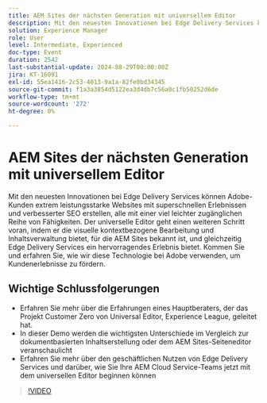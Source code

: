 ```yaml
---
title: AEM Sites der nächsten Generation mit universellem Editor
description: Mit den neuesten Innovationen bei Edge Delivery Services können Adobe-Kunden extrem leistungsstarke Websites mit superschnellen Erlebnissen und verbesserter SEO erstellen, alle mit einer viel leichter zugänglichen Reihe von Fähigkeiten. Der universelle Editor geht einen weiteren Schritt voran, indem er die visuelle kontextbezogene Bearbeitung und Inhaltsverwaltung bietet, für die AEM Sites bekannt ist, und gleichzeitig Edge Delivery Services ein hervorragendes Erlebnis bietet. Kommen Sie und erfahren Sie, wie wir diese Technologie bei Adobe verwenden, um Kundenerlebnisse zu fördern. Erfahren Sie mehr über die Erfahrungen eines Hauptberaters, der das Projekt „Customer Zero“ des universellen Editors geleitet hat, Experience League Sehen Sie sich eine Demo an und erfahren Sie mehr über die wichtigsten Unterschiede im Vergleich zum doc-basierten Authoring oder dem AEM Sites-Seiteneditor. Erfahren Sie mehr über den geschäftlichen Nutzen von Edge Delivery Services und darüber, wie Sie Ihre AEM Cloud Service-Teams jetzt mit dem universellen Editor beginnen können
solution: Experience Manager
role: User
level: Intermediate, Experienced
doc-type: Event
duration: 2542
last-substantial-update: 2024-08-29T00:00:00Z
jira: KT-16091
exl-id: 55ea1416-2c53-4013-9a1a-82fe0bd34345
source-git-commit: f1a3a3854d5122ea3d4db7c56a0c1fb50252d6de
workflow-type: tm+mt
source-wordcount: '272'
ht-degree: 0%

---
```


# AEM Sites der nächsten Generation mit universellem Editor

Mit den neuesten Innovationen bei Edge Delivery Services können Adobe-Kunden extrem leistungsstarke Websites mit superschnellen Erlebnissen und verbesserter SEO erstellen, alle mit einer viel leichter zugänglichen Reihe von Fähigkeiten. Der universelle Editor geht einen weiteren Schritt voran, indem er die visuelle kontextbezogene Bearbeitung und Inhaltsverwaltung bietet, für die AEM Sites bekannt ist, und gleichzeitig Edge Delivery Services ein hervorragendes Erlebnis bietet. Kommen Sie und erfahren Sie, wie wir diese Technologie bei Adobe verwenden, um Kundenerlebnisse zu fördern.

## Wichtige Schlussfolgerungen

* Erfahren Sie mehr über die Erfahrungen eines Hauptberaters, der das Projekt Customer Zero von Universal Editor, Experience League, geleitet hat.
* In dieser Demo werden die wichtigsten Unterschiede im Vergleich zur dokumentbasierten Inhaltserstellung oder dem AEM Sites-Seiteneditor veranschaulicht
* Erfahren Sie mehr über den geschäftlichen Nutzen von Edge Delivery Services und darüber, wie Sie Ihre AEM Cloud Service-Teams jetzt mit dem universellen Editor beginnen können

>[!VIDEO](https://video.tv.adobe.com/v/3433164/?learn=on)
